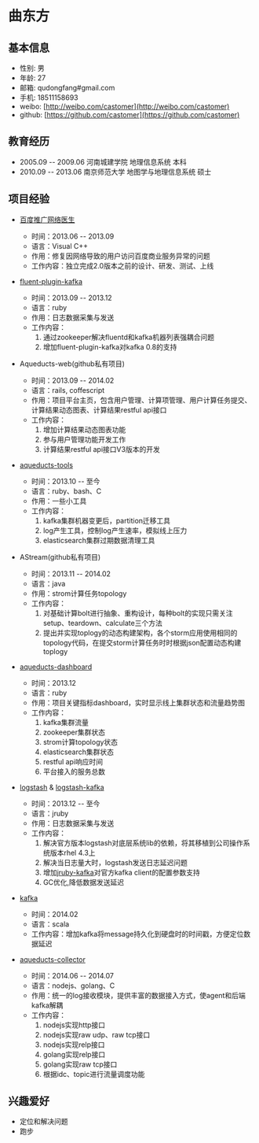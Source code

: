 曲东方
===============

基本信息
---------

- 性别: 男
- 年龄: 27
- 邮箱: qudongfang#gmail.com
- 手机: 18511158693
- weibo: [http://weibo.com/castomer](http://weibo.com/castomer)
- github: [https://github.com/castomer](https://github.com/castomer)

教育经历
---------

- 2005.09 -- 2009.06 河南城建学院 地理信息系统 本科
- 2010.09 -- 2013.06 南京师范大学 地图学与地理信息系统 硕士

项目经验
---------------

* [百度推广网络医生](http://wlys.baidu.com/)

    - 时间：2013.06 -- 2013.09
    - 语言：Visual C++
    - 作用：修复因网络导致的用户访问百度商业服务异常的问题
    - 工作内容：独立完成2.0版本之前的设计、研发、测试、上线

* [fluent-plugin-kafka](https://github.com/castomer/fluent-plugin-kafka)

    - 时间：2013.09 -- 2013.12
    - 语言：ruby
    - 作用：日志数据采集与发送
    - 工作内容：
        1. 通过zookeeper解决fluentd和kafka机器列表强耦合问题
        1. 增加fluent-plugin-kafka对kafka 0.8的支持

* Aqueducts-web(github私有项目)

    - 时间：2013.09 -- 2014.02
    - 语言：rails, coffescript
    - 作用：项目平台主页，包含用户管理、计算项管理、用户计算任务提交、计算结果动态图表、计算结果restful api接口
    - 工作内容：
        1. 增加计算结果动态图表功能
        1. 参与用户管理功能开发工作
        1. 计算结果restful api接口V3版本的开发

* [aqueducts-tools](https://github.com/castomer/aqueducts-tools)

    - 时间：2013.10 -- 至今
    - 语言：ruby、bash、C
    - 作用：一些小工具
    - 工作内容：
        1. kafka集群机器变更后，partition迁移工具
        1. log产生工具，控制log产生速率，模拟线上压力 
        1. elasticsearch集群过期数据清理工具

* AStream(github私有项目)

    - 时间：2013.11 -- 2014.02
    - 语言：java
    - 作用：strom计算任务topology
    - 工作内容：
        1. 对基础计算bolt进行抽象、重构设计，每种bolt的实现只需关注setup、teardown、calculate三个方法
        1. 提出并实现toplogy的动态构建架构，各个storm应用使用相同的topology代码，在提交storm计算任务时时根据json配置动态构建toplogy

* [aqueducts-dashboard](https://github.com/castomer/aqueducts-dashboard)

    - 时间：2013.12
    - 语言：ruby
    - 作用：项目关键指标dashboard，实时显示线上集群状态和流量趋势图
    - 工作内容：
        1. kafka集群流量
        1. zookeeper集群状态
        1. strom计算topology状态
        1. elasticsearch集群状态
        1. restful api响应时间
        1. 平台接入的服务总数

* [logstash](https://github.com/castomer/logstash/tree/aqueducts) & [logstash-kafka](https://github.com/castomer/logstash-kafka/tree/aqueducts)

    - 时间：2013.12 -- 至今
    - 语言：jruby
    - 作用：日志数据采集与发送
    - 工作内容： 
        1. 解决官方版本logstash对底层系统lib的依赖，将其移植到公司操作系统版本rhel 4.3上
        1. 解决当日志量大时，logstash发送日志延迟问题
        1. 增加[jruby-kafka](https://github.com/castomer/jruby-kafka)对官方kafka client的配置参数支持
        1. GC优化,降低数据发送延迟

* [kafka](https://github.com/castomer/kafka/tree/add_timestamp)

    - 时间：2014.02
    - 语言：scala
    - 工作内容：增加kafka将message持久化到硬盘时的时间戳，方便定位数据延迟

* [aqueducts-collector](https://github.com/castomer/aqueducts-collector)

    - 时间：2014.06 -- 2014.07
    - 语言：nodejs、golang、C
    - 作用：统一的log接收模块，提供丰富的数据接入方式，使agent和后端kafka解耦
    - 工作内容：
        1. nodejs实现http接口
        1. nodejs实现raw udp、raw tcp接口
        1. nodejs实现relp接口
        1. golang实现relp接口
        1. golang实现raw tcp接口
        1. 根据idc、topic进行流量调度功能

兴趣爱好
---------

- 定位和解决问题
- 跑步
